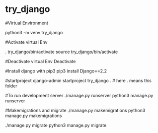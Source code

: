 # try_django

#Virtual Environment

python3 -m venv try_django

#Activate virtual Env

. try_django/bin/activate
source try_django/bin/activate

#Deactivate virtual Env
Deactivate

#Install django with pip3
pip3  install Django==2.2

#startproject 
django-admin startproject try_django . # here . means this folder

#To run development server
./manage.py runserver
python3 manage.py runserver

#Makemigrations and migrate
./manage.py makemigrations
python3 manage.py makemigrations

./manage.py migrate
python3 manage.py migrate
